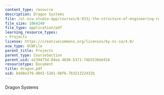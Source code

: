 ```yaml
---
content_type: resource
description: Dragon Systems
file: /ol-ocw-studio-app/courses/6-933j-the-structure-of-engineering-revolutions-fall-2001/bdd8e376d0d1520198f67b321322432b_dragon.pdf
file_size: 1064240
file_type: application/pdf
learning_resource_types:
- Projects
license: https://creativecommons.org/licenses/by-nc-sa/4.0/
ocw_type: OCWFile
parent_title: Projects
parent_type: CourseSection
parent_uid: e239475d-04ea-4036-b371-74b5536de916
resourcetype: Document
title: dragon.pdf
uid: bdd8e376-d0d1-5201-98f6-7b321322432b
---
```

Dragon Systems